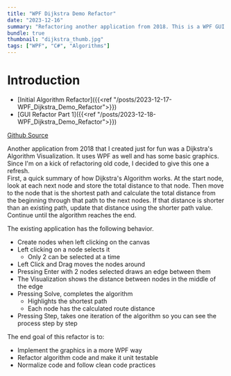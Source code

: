 ```yaml
---
title: "WPF Dijkstra Demo Refactor"
date: "2023-12-16"
summary: "Refactoring another application from 2018. This is a WPF GUI that visualizes Dijkstra's shortest path algorithm."
bundle: true
thumbnail: "dijkstra_thumb.jpg"
tags: ["WPF", "C#", "Algorithms"]
---
```

# Introduction
- [Initial Algorithm Refactor]({{<ref "/posts/2023-12-17-WPF_Dijkstra_Demo_Refactor">}})
- [GUI Refactor Part 1]({{<ref "/posts/2023-12-18-WPF_Dijkstra_Demo_Refactor">}})


[Github Source](https://github.com/Corey255A1/DijkstraCoffeeAndCode)

Another application from 2018 that I created just for fun was a Dijkstra's Algorithm Visualization. It uses WPF as well and has some basic graphics.  
Since I'm on a kick of refactoring old code, I decided to give this one a refresh.  
First, a quick summary of how Dijkstra's Algorithm works. At the start node, look at each next node and store the total distance to that node. Then move to the node that is the shortest path and calculate the total distance from the beginning through that path to the next nodes. If that distance is shorter than an existing path, update that distance using the shorter path value.  
Continue until the algorithm reaches the end. 

The existing application has the following behavior. 
- Create nodes when left clicking on the canvas 
- Left clicking on a node selects it 
    - Only 2 can be selected at a time 
- Left Click and Drag moves the nodes around 
- Pressing Enter with 2 nodes selected draws an edge between them 
- The Visualization shows the distance between nodes in the middle of the edge 
- Pressing Solve, completes the algorithm 
    - Highlights the shortest path 
    - Each node has the calculated route distance 
- Pressing Step, takes one iteration of the algorithm so you can see the process step by step 

The end goal of this refactor is to: 
- Implement the graphics in a more WPF way 
- Refactor algorithm code and make it unit testable
- Normalize code and follow clean code practices